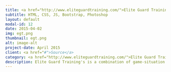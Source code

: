 ```yaml
---
title: <a href="http://www.eliteguardtraining.com/">Elite Guard Training</a>
subtitle: HTML, CSS, JS, Bootstrap, Photoshop
layout: default
modal-id: 12
date: 2015-04-02
img: egt.png
thumbnail: egt.png
alt: image-alt
project-date: April 2015
client: <a href="#">Source</a>
category: <a href="http://www.eliteguardtraining.com/">Elite Guard Training</a>
description: Elite Guard Training's is a combination of game-situation drills with quick repetitions is a necessity to improvement; especially at the professional level. This app is a realization of a PSD that the company sent and I worked my magic on.
---
```

